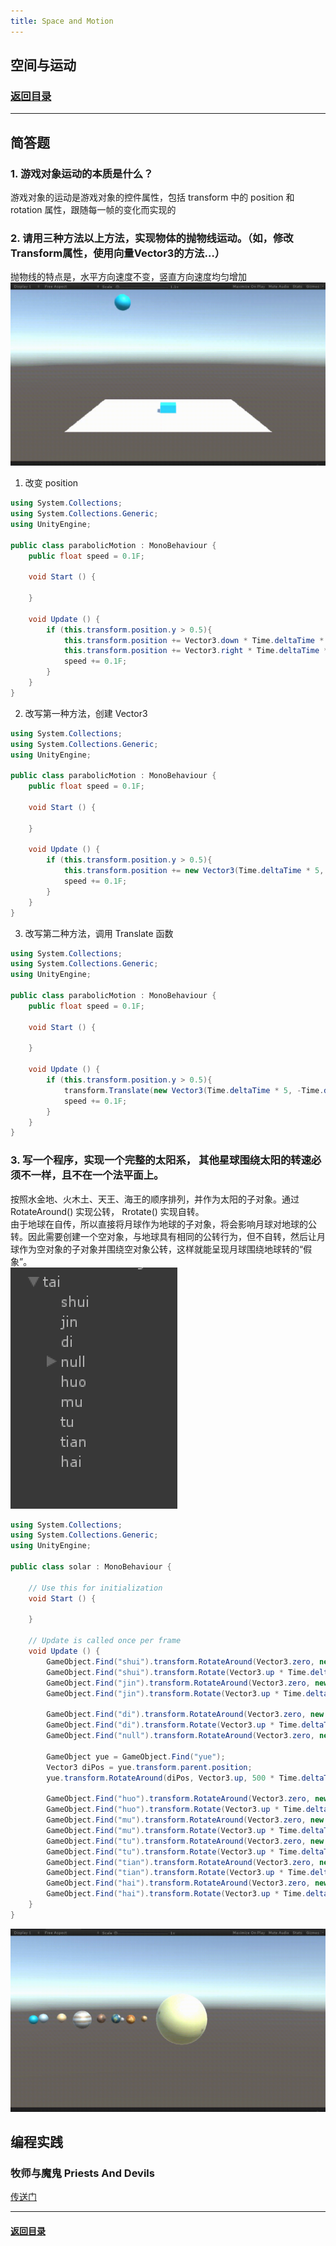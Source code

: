 ```yaml
---
title: Space and Motion
---
```


## 空间与运动
### [返回目录](../Unity3dLearning-Catalog)
---
## 简答题
### 1. 游戏对象运动的本质是什么？
游戏对象的运动是游戏对象的控件属性，包括 transform 中的 position 和 rotation 属性，跟随每一帧的变化而实现的

### 2. 请用三种方法以上方法，实现物体的抛物线运动。（如，修改Transform属性，使用向量Vector3的方法…）
抛物线的特点是，水平方向速度不变，竖直方向速度均匀增加  
![parabola](3-images/run.gif)

1. 改变 position
```C#
using System.Collections;
using System.Collections.Generic;
using UnityEngine;

public class parabolicMotion : MonoBehaviour {
	public float speed = 0.1F;

	void Start () {

	}

	void Update () {
		if (this.transform.position.y > 0.5){
			this.transform.position += Vector3.down * Time.deltaTime * speed;
			this.transform.position += Vector3.right * Time.deltaTime * 5;
			speed += 0.1F;
		}
	}
}
```

2. 改写第一种方法，创建 Vector3 
```C#
using System.Collections;
using System.Collections.Generic;
using UnityEngine;

public class parabolicMotion : MonoBehaviour {
	public float speed = 0.1F;

	void Start () {

	}

	void Update () {
		if (this.transform.position.y > 0.5){
			this.transform.position += new Vector3(Time.deltaTime * 5, -Time.deltaTime*speed, 0);
			speed += 0.1F;
		}
	}
}
```

3. 改写第二种方法，调用 Translate 函数
```C#
using System.Collections;
using System.Collections.Generic;
using UnityEngine;

public class parabolicMotion : MonoBehaviour {
	public float speed = 0.1F;

	void Start () {

	}

	void Update () {
		if (this.transform.position.y > 0.5){
			transform.Translate(new Vector3(Time.deltaTime * 5, -Time.deltaTime*speed, 0));
			speed += 0.1F;
		}
	}
}
```

### 3. 写一个程序，实现一个完整的太阳系， 其他星球围绕太阳的转速必须不一样，且不在一个法平面上。
按照水金地、火木土、天王、海王的顺序排列，并作为太阳的子对象。通过 RotateAround() 实现公转， Rrotate() 实现自转。  
由于地球在自传，所以直接将月球作为地球的子对象，将会影响月球对地球的公转。因此需要创建一个空对象，与地球具有相同的公转行为，但不自转，然后让月球作为空对象的子对象并围绕空对象公转，这样就能呈现月球围绕地球转的“假象”。  
![tree](3-images/tree.PNG)  
```C#
using System.Collections;
using System.Collections.Generic;
using UnityEngine;

public class solar : MonoBehaviour {

	// Use this for initialization
	void Start () {
		
	}
	
	// Update is called once per frame
	void Update () {
		GameObject.Find("shui").transform.RotateAround(Vector3.zero, new Vector3(0.1F, 1, 0), 30 * Time.deltaTime);
		GameObject.Find("shui").transform.Rotate(Vector3.up * Time.deltaTime * 10000);
		GameObject.Find("jin").transform.RotateAround(Vector3.zero, new Vector3(0, 1, 0.1F), 40 * Time.deltaTime);
		GameObject.Find("jin").transform.Rotate(Vector3.up * Time.deltaTime * 10000);
		
		GameObject.Find("di").transform.RotateAround(Vector3.zero, new Vector3(0, 1.1F, 0), 20 * Time.deltaTime);
		GameObject.Find("di").transform.Rotate(Vector3.up * Time.deltaTime * 10000 * 0.01F);
		GameObject.Find("null").transform.RotateAround(Vector3.zero, new Vector3(0, 1.1F, 0), 20 * Time.deltaTime);

		GameObject yue = GameObject.Find("yue");
		Vector3 diPos = yue.transform.parent.position;
		yue.transform.RotateAround(diPos, Vector3.up, 500 * Time.deltaTime);

		GameObject.Find("huo").transform.RotateAround(Vector3.zero, new Vector3(0.12F, 1, 0), 25 * Time.deltaTime);
		GameObject.Find("huo").transform.Rotate(Vector3.up * Time.deltaTime * 10000);
		GameObject.Find("mu").transform.RotateAround(Vector3.zero, new Vector3(0, 1, 0.12F), 35 * Time.deltaTime);
		GameObject.Find("mu").transform.Rotate(Vector3.up * Time.deltaTime * 10000);
		GameObject.Find("tu").transform.RotateAround(Vector3.zero, new Vector3(0, 1.12F, 0), 25 * Time.deltaTime);
		GameObject.Find("tu").transform.Rotate(Vector3.up * Time.deltaTime * 10000);
		GameObject.Find("tian").transform.RotateAround(Vector3.zero, new Vector3(0.11F, 1, 0), 15 * Time.deltaTime);
		GameObject.Find("tian").transform.Rotate(Vector3.up * Time.deltaTime * 10000);
		GameObject.Find("hai").transform.RotateAround(Vector3.zero, new Vector3(0, 1, 0.11F), 28 * Time.deltaTime);
		GameObject.Find("hai").transform.Rotate(Vector3.up * Time.deltaTime * 10000);
	}
}
```
![run](3-images/run2.gif)
## 编程实践
### 牧师与魔鬼 Priests And Devils
[传送门](https://github.com/guojj33/Unity3DLearning/tree/master/HW3)

---

#### [返回目录](../Unity3dLearning-Catalog)








